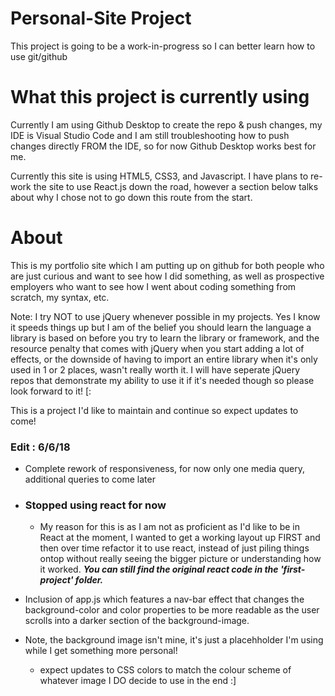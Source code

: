 # Personal-Site Project
This project is going to be a work-in-progress so I can better learn how to use git/github

# What this project is currently using
Currently I am using Github Desktop to create the repo & push changes, my IDE is Visual Studio Code and
I am still troubleshooting how to push changes directly FROM the IDE, so for now Github Desktop works best for me.

Currently this site is using HTML5, CSS3, and Javascript. I have plans to re-work the site to use React.js down the road, however a section below talks about why I chose not to go down this route from the start.

# About 
This is my portfolio site which I am putting up on github for both people who are just curious and want to see how I did something, as well as prospective employers who want to see how I went about coding something from scratch, my syntax, etc.

Note: I try NOT to use jQuery whenever possible in my projects. Yes I know it speeds things up but I am of the belief you should learn the language a library is based on before you try to learn the library or framework, and the resource penalty that comes with jQuery when you start adding a lot of effects, or the downside of having to import an entire library when it's only used in 1 or 2 places, wasn't really worth it. I will have seperate jQuery repos that demonstrate my ability to use it if it's needed though so please look forward to it! [:

This is a project I'd like to maintain and continue so expect updates to come!

### Edit : 6/6/18 
 - Complete rework of responsiveness, for now only one media query, additional queries to come later
 - ### Stopped using react for now
    - My reason for this is as I am not as proficient as I'd like to be in React at the moment, I wanted to get a working layout up FIRST and then over time refactor it to use react, instead of just piling things ontop without really seeing the bigger picture or understanding how it worked. ***You can still find the original react code in the 'first-project' folder.***
    
 - Inclusion of app.js which features a nav-bar effect that changes the background-color and color properties 
   to be more readable as the user scrolls into a darker section of the background-image.
 - Note, the background image isn't mine, it's just a placehholder I'm using while I get something more personal!
    - expect updates to CSS colors to match the colour scheme of whatever image I DO decide to use in the end :]
